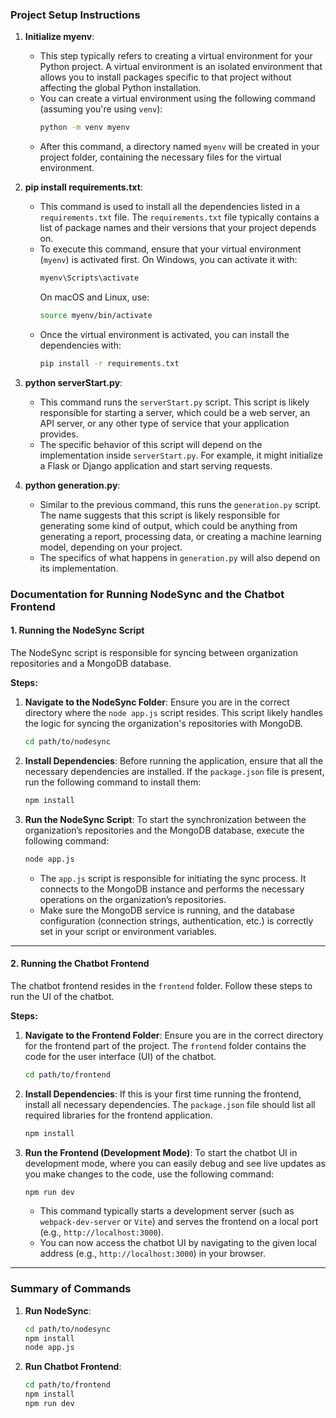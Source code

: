 
### Project Setup Instructions

1. **Initialize myenv**:
   - This step typically refers to creating a virtual environment for your Python project. A virtual environment is an isolated environment that allows you to install packages specific to that project without affecting the global Python installation. 
   - You can create a virtual environment using the following command (assuming you're using `venv`):
     ```bash
     python -m venv myenv
     ```
   - After this command, a directory named `myenv` will be created in your project folder, containing the necessary files for the virtual environment.

2. **pip install requirements.txt**:
   - This command is used to install all the dependencies listed in a `requirements.txt` file. The `requirements.txt` file typically contains a list of package names and their versions that your project depends on.
   - To execute this command, ensure that your virtual environment (`myenv`) is activated first. On Windows, you can activate it with:
     ```bash
     myenv\Scripts\activate
     ```
     On macOS and Linux, use:
     ```bash
     source myenv/bin/activate
     ```
   - Once the virtual environment is activated, you can install the dependencies with:
     ```bash
     pip install -r requirements.txt
     ```

3. **python serverStart.py**:
   - This command runs the `serverStart.py` script. This script is likely responsible for starting a server, which could be a web server, an API server, or any other type of service that your application provides.
   - The specific behavior of this script will depend on the implementation inside `serverStart.py`. For example, it might initialize a Flask or Django application and start serving requests.

4. **python generation.py**:
   - Similar to the previous command, this runs the `generation.py` script. The name suggests that this script is likely responsible for generating some kind of output, which could be anything from generating a report, processing data, or creating a machine learning model, depending on your project.
   - The specifics of what happens in `generation.py` will also depend on its implementation.

### Documentation for Running NodeSync and the Chatbot Frontend

#### 1. **Running the NodeSync Script**
The NodeSync script is responsible for syncing between organization repositories and a MongoDB database.

**Steps:**

1. **Navigate to the NodeSync Folder**:
   Ensure you are in the correct directory where the `node app.js` script resides. This script likely handles the logic for syncing the organization's repositories with MongoDB.

   ```bash
   cd path/to/nodesync
   ```

2. **Install Dependencies**:
   Before running the application, ensure that all the necessary dependencies are installed. If the `package.json` file is present, run the following command to install them:

   ```bash
   npm install
   ```

3. **Run the NodeSync Script**:
   To start the synchronization between the organization’s repositories and the MongoDB database, execute the following command:

   ```bash
   node app.js
   ```

   - The `app.js` script is responsible for initiating the sync process. It connects to the MongoDB instance and performs the necessary operations on the organization’s repositories.
   - Make sure the MongoDB service is running, and the database configuration (connection strings, authentication, etc.) is correctly set in your script or environment variables.

---

#### 2. **Running the Chatbot Frontend**

The chatbot frontend resides in the `frontend` folder. Follow these steps to run the UI of the chatbot.

**Steps:**

1. **Navigate to the Frontend Folder**:
   Ensure you are in the correct directory for the frontend part of the project. The `frontend` folder contains the code for the user interface (UI) of the chatbot.

   ```bash
   cd path/to/frontend
   ```

2. **Install Dependencies**:
   If this is your first time running the frontend, install all necessary dependencies. The `package.json` file should list all required libraries for the frontend application.

   ```bash
   npm install
   ```

3. **Run the Frontend (Development Mode)**:
   To start the chatbot UI in development mode, where you can easily debug and see live updates as you make changes to the code, use the following command:

   ```bash
   npm run dev
   ```

   - This command typically starts a development server (such as `webpack-dev-server` or `Vite`) and serves the frontend on a local port (e.g., `http://localhost:3000`).
   - You can now access the chatbot UI by navigating to the given local address (e.g., `http://localhost:3000`) in your browser.

---

### Summary of Commands

1. **Run NodeSync**:
   ```bash
   cd path/to/nodesync
   npm install
   node app.js
   ```

2. **Run Chatbot Frontend**:
   ```bash
   cd path/to/frontend
   npm install
   npm run dev
   ```
